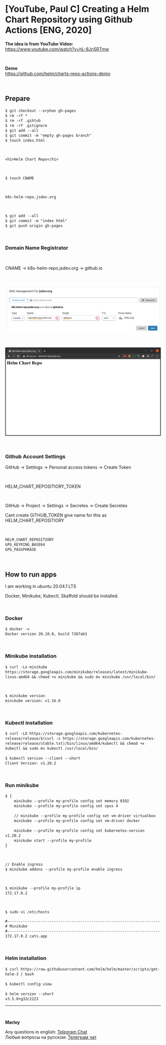 # [YouTube, Paul C] Creating a Helm Chart Repository using Github Actions [ENG, 2020]

**The idea is from YouTube Video:**  
https://www.youtube.com/watch?v=hL-8Jn5RTmw

<br/>

**Demo**  
https://github.com/helm/charts-repo-actions-demo

<br/>

## Prepare

    $ git checkout --orphan gh-pages
    $ rm -rf *
    $ rm -rf .gihtub
    $ rm -rf .gitignore
    $ git add --all
    $ git commit -m "empty gh-pages branch"
    $ touch index.html

<br/>

```
<h1>Helm Chart Repo</h1>
```

<br/>

    $ touch CNAME

<br/>

```
k8s-helm-repo.jsdev.org
```

<br/>

    $ git add --all
    $ git commit -m "index html"
    $ git push origin gh-pages

<br/>

### Domain Name Registrator

<br/>

CNAME -> k8s-helm-repo.jsdev.org -> github.io

<br/>

![Application](/img/dns-settings.png?raw=true)

<br/>

![Application](/img/create-repo-page.png?raw=true)

<br/>

### Github Account Settings

GitHub -> Settings -> Personal access tokens -> Create Token

<br/>

HELM_CHART_REPOSITIORY_TOKEN

<br/>

GitHub -> Project -> Settings -> Secretes -> Create Secretes

Cant create GITHUB_TOKEN give name for this as HELM_CHART_REPOSITIORY

<br/>

    HELM_CHART_REPOSITIORY
    GPG_KEYRING_BASE64
    GPG_PASSPHRASE

<br/>

## How to run apps

I am working in ubuntu 20.04.1 LTS

Docker, Minikube, Kubectl, Skaffold should be installed.

<br/>

### Docker

```
$ docker -v
Docker version 20.10.0, build 7287ab3
```

<br/>

### Minikube installation

```
$ curl -Lo minikube https://storage.googleapis.com/minikube/releases/latest/minikube-linux-amd64 && chmod +x minikube && sudo mv minikube /usr/local/bin/

```

<br/>

```
$ minikube version
minikube version: v1.16.0
```

<br/>

### Kubectl installation

```
$ curl -LO https://storage.googleapis.com/kubernetes-release/release/$(curl -s https://storage.googleapis.com/kubernetes-release/release/stable.txt)/bin/linux/amd64/kubectl && chmod +x kubectl && sudo mv kubectl /usr/local/bin/

$ kubectl version --client --short
Client Version: v1.20.2

```

<br/>

### Run minikube

```
$ {
    minikube --profile my-profile config set memory 8192
    minikube --profile my-profile config set cpus 4

    // minikube --profile my-profile config set vm-driver virtualbox
    minikube --profile my-profile config set vm-driver docker

    minikube --profile my-profile config set kubernetes-version v1.20.2
    minikube start --profile my-profile
}
```

<br/>

    // Enable ingress
    $ minikube addons --profile my-profile enable ingress

<br/>

    $ minikube --profile my-profile ip
    172.17.0.2

<br/>

    $ sudo vi /etc/hosts

```
#---------------------------------------------------------------------
# Minikube
#---------------------------------------------------------------------
172.17.0.2 cats.app
```

<br/>

### Helm installation

    $ curl https://raw.githubusercontent.com/helm/helm/master/scripts/get-helm-3 | bash

    $ kubectl config view

    $ helm version --short
    v3.5.0+g32c2223

<!--

<br/>

### Working with Charts Repo

    $ curl -v https://charts-repo.webmakaka.com/index.yaml
    OK

<br/>

    $ helm repo add webmakaka https://charts-repo.webmakaka.com

    $ helm repo update

<br/>

    $ helm search repo webmakaka/
    NAME               	CHART VERSION	APP VERSION	DESCRIPTION
    webmakaka/guestbook	0.1.0        	1.0        	A Helm chart for Guestbook 1.0

<br/>

    $ helm install myguestbook webmakaka/guestbook

<br/>

    $ helm list
    NAME       	NAMESPACE	REVISION	UPDATED                                	STATUS  	CHART          	APP VERSION
    myguestbook	default  	1       	2020-04-13 05:43:26.200512363 +0300 MSK	deployed	guestbook-0.1.0	1.0

<br/>

    $ helm status myguestbook
    NAME: myguestbook
    LAST DEPLOYED: Mon Apr 13 05:43:26 2020
    NAMESPACE: default
    STATUS: deployed
    REVISION: 1
    TEST SUITE: None

<br/>

http://frontend.minikube.local/

<br/>

### Remove everything

    $ helm delete myguestbook
    $ helm repo remove webmakaka

-->

---

<br/>

**Marley**

Any questions in english: <a href="https://jsdev.org/chat/">Telegram Chat</a>  
Любые вопросы на русском: <a href="https://jsdev.ru/chat/">Телеграм чат</a>
